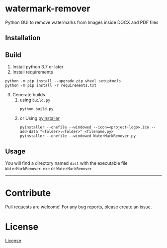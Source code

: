 # watermark-remover

Python GUI to remove watermarks from Images inside DOCX and PDF files

## Installation

## Build

1. Install python 3.7 or later
2. Install requirements

  ```shell
  python -m pip install --upgrade pip wheel setuptools
  python -m pip install -r requirements.txt
  ```

3. Generate builds
    1. using `build.py`
       ```shell
       python build.py
       ```
    2. or Using [pyinstaller](https://pyinstaller.readthedocs.io/en/stable/index.html)
       ```shell
       pyinstaller --onefile --windowed --icon=<project-logo>.ico --add-data "<folder>;<folder>" <filename.py>
       pyinstaller --onefile --windowed WaterMarkRemover.py
       ```

## Usage

You will find a directory named `dist` with the executable file `WaterMarkRemover.exe` or `WaterMarkRemover`

-----------------------------------------------------------------------------------

# Contribute

Pull requests are welcome! For any bug reports, please create an issue.

# License

[License](LICENSE)